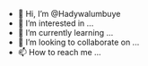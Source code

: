 - 👋 Hi, I’m @Hadywalumbuye
- 👀 I’m interested in ...
- 🌱 I’m currently learning ...
- 💞️ I’m looking to collaborate on ...
- 📫 How to reach me ...

<!---
Hadywalumbuye/Hadywalumbuye is a ✨ special ✨ repository because its `README.md` (this file) appears on your GitHub profile.
You can click the Preview link to take a look at your changes.
--->
